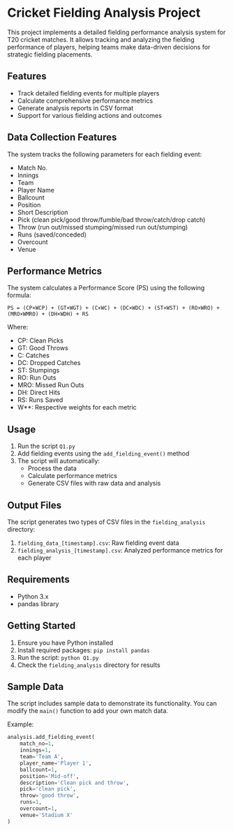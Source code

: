 # Cricket Fielding Analysis Project

This project implements a detailed fielding performance analysis system for T20 cricket matches. It allows tracking and analyzing the fielding performance of players, helping teams make data-driven decisions for strategic fielding placements.

## Features

- Track detailed fielding events for multiple players
- Calculate comprehensive performance metrics
- Generate analysis reports in CSV format
- Support for various fielding actions and outcomes

## Data Collection Features

The system tracks the following parameters for each fielding event:
- Match No.
- Innings
- Team
- Player Name
- Ballcount
- Position
- Short Description
- Pick (clean pick/good throw/fumble/bad throw/catch/drop catch)
- Throw (run out/missed stumping/missed run out/stumping)
- Runs (saved/conceded)
- Overcount
- Venue

## Performance Metrics

The system calculates a Performance Score (PS) using the following formula:
```
PS = (CP×WCP) + (GT×WGT) + (C×WC) + (DC×WDC) + (ST×WST) + (RO×WRO) + (MRO×WMRO) + (DH×WDH) + RS
```

Where:
- CP: Clean Picks
- GT: Good Throws
- C: Catches
- DC: Dropped Catches
- ST: Stumpings
- RO: Run Outs
- MRO: Missed Run Outs
- DH: Direct Hits
- RS: Runs Saved
- W**: Respective weights for each metric

## Usage

1. Run the script `Q1.py`
2. Add fielding events using the `add_fielding_event()` method
3. The script will automatically:
   - Process the data
   - Calculate performance metrics
   - Generate CSV files with raw data and analysis

## Output Files

The script generates two types of CSV files in the `fielding_analysis` directory:
1. `fielding_data_[timestamp].csv`: Raw fielding event data
2. `fielding_analysis_[timestamp].csv`: Analyzed performance metrics for each player

## Requirements

- Python 3.x
- pandas library

## Getting Started

1. Ensure you have Python installed
2. Install required packages: `pip install pandas`
3. Run the script: `python Q1.py`
4. Check the `fielding_analysis` directory for results

## Sample Data

The script includes sample data to demonstrate its functionality. You can modify the `main()` function to add your own match data.

Example:
```python
analysis.add_fielding_event(
    match_no=1,
    innings=1,
    team='Team A',
    player_name='Player 1',
    ballcount=1,
    position='Mid-off',
    description='Clean pick and throw',
    pick='clean pick',
    throw='good throw',
    runs=1,
    overcount=1,
    venue='Stadium X'
)
```
